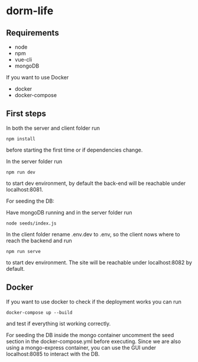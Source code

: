 # dorm-life

## Requirements
- node
- npm
- vue-cli
- mongoDB
  
If you want to use Docker
- docker
- docker-compose
  
## First steps
  
In both the server and client folder run 
```
npm install 
```
before starting the first time or if dependencies change.

In the server folder run 
```
npm run dev
```
to start dev environment, by default the back-end will be reachable under localhost:8081.

For seeding the DB:

Have mongoDB running and in the server folder run
```
node seeds/index.js
```

In the client folder rename .env.dev to .env, so the client nows where to reach the backend and run 
```
npm run serve
```
to start dev environment. The site will be reachable under localhost:8082 by default. 


## Docker
If you want to use docker to check if the deployment works you can run
```
docker-compose up --build
```
and test if everything ist working correctly.

For seeding the DB inside the mongo container uncomment the seed section in the docker-compose.yml before executing.
Since we are also using a mongo-express container, you can use the GUI under localhost:8085 to interact with the DB.
